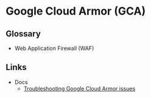 # Google Cloud Armor (GCA)

<!--
https://app.pluralsight.com/library/courses/google-cloud-armor-security-scanner-data-loss-prevention-api-leveraging/table-of-contents
-->

## Glossary

- Web Application Firewall (WAF)

## Links

- Docs
  - [Troubleshooting Google Cloud Armor issues](https://cloud.google.com/armor/docs/troubleshooting)

<!--
x-goog-iap-generated-response
x-goog-gfe
-->
